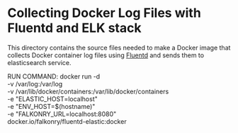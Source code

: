 # Collecting Docker Log Files with Fluentd and ELK stack
This directory contains the source files needed to make a Docker image
that collects Docker container log files using [Fluentd](http://www.fluentd.org/)
and sends them to elasticsearch service.

RUN COMMAND:
docker run -d \
	-v /var/log:/var/log \
	-v /var/lib/docker/containers:/var/lib/docker/containers \
	-e "ELASTIC_HOST=localhost" \
	-e "ENV_HOST=$(hostname)" \
	-e "FALKONRY_URL=localhost:8080" \
	docker.io/falkonry/fluentd-elastic:docker
